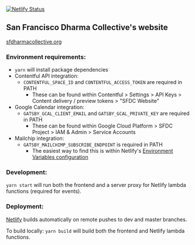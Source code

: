 [![Netlify Status](https://api.netlify.com/api/v1/badges/f10eb3d8-cb47-4b37-8b91-a6ecc3a04896/deploy-status)](https://app.netlify.com/sites/gifted-lewin-da9fd6/deploys)

## San Francisco Dharma Collective's website

[sfdharmacollective.org](sfdharmacollective.org)

### Environment requirements:

- `yarn` will install package dependencies
- Contentful API integration:
  - `CONTENTFUL_SPACE_ID` and `CONTENTFUL_ACCESS_TOKEN` are required in PATH
    - These can be found within Contentful > Settings > API Keys > Content delivery / preview tokens > "SFDC Website"
- Google Calendar integration:
  - `GATSBY_GCAL_CLIENT_EMAIL` and `GATSBY_GCAL_PRIVATE_KEY` are required in PATH
    - These can be found within Google Cloud Platform > SFDC Project > IAM & Admin > Service Accounts
- Mailchip integration:
  - `GATSBY_MAILCHIMP_SUBSCRIBE_ENDPOINT` is required in PATH
    - The easiest way to find this is within Netlify's [Environment Variables configuration](https://app.netlify.com/sites/sfdharmacollective/settings/deploys#environment)

### Development:

`yarn start` will run both the frontend and a server proxy for Netlify lambda functions (required for events).

### Deployment:

[Netlify](https://app.netlify.com/sites/sfdharmacollective/overview) builds automatically on remote pushes to dev and master branches.

To build locally:
`yarn build` will build both the frontend and Netlify lambda functions.
